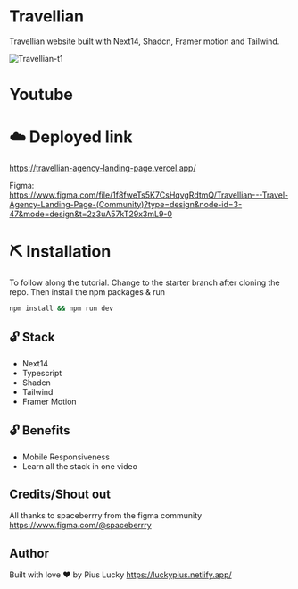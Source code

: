 # Travellian
Travellian website built with Next14, Shadcn, Framer motion and Tailwind.

![Travellian-t1](https://github.com/PiusLucky/travellian-agency-landing-page/assets/32282934/9e71a23a-ee3a-413b-91b0-e07d7a9dab05)


# Youtube


# ☁️ Deployed link
https://travellian-agency-landing-page.vercel.app/

Figma:  
https://www.figma.com/file/1f8fweTs5K7CsHqvgRdtmQ/Travellian---Travel-Agency-Landing-Page-(Community)?type=design&node-id=3-47&mode=design&t=2z3uA57kT29x3mL9-0


# ⛏️ Installation
To follow along the tutorial. Change to the starter branch  after cloning the repo.
Then install the npm packages & run
```bash
npm install && npm run dev
```


## 🔓 Stack
- Next14
- Typescript
- Shadcn
- Tailwind
- Framer Motion

## 🔓 Benefits
- Mobile Responsiveness
- Learn all the stack in one video


## Credits/Shout out
All thanks to spaceberrry from the figma community
https://www.figma.com/@spaceberrry


## Author
Built with love ❤️ by Pius Lucky https://luckypius.netlify.app/

